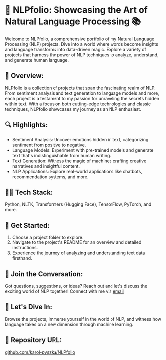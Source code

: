 # 🚀 NLPfolio: Showcasing the Art of Natural Language Processing 📚

Welcome to NLPfolio, a comprehensive portfolio of my Natural Language Processing (NLP) projects. Dive into a world where words become insights and language transforms into data-driven magic. Explore a variety of projects that harness the power of NLP techniques to analyze, understand, and generate human language.

## 📜 Overview:
NLPfolio is a collection of projects that span the fascinating realm of NLP. From sentiment analysis and text generation to language models and more, each project is a testament to my passion for unraveling the secrets hidden within text. With a focus on both cutting-edge technologies and classic techniques, NLPfolio showcases my journey as an NLP enthusiast.

## 🔍 Highlights:
- Sentiment Analysis: Uncover emotions hidden in text, categorizing sentiment from positive to negative.
- Language Models: Experiment with pre-trained models and generate text that's indistinguishable from human writing.
- Text Generation: Witness the magic of machines crafting creative narratives and insightful content.
- NLP Applications: Explore real-world applications like chatbots, recommendation systems, and more.

## 👩‍💻 Tech Stack:
Python, NLTK, Transformers (Hugging Face), TensorFlow, PyTorch, and more.

## 🔗 Get Started:
1. Choose a project folder to explore.
2. Navigate to the project's README for an overview and detailed instructions.
3. Experience the journey of analyzing and understanding text data firsthand.

## 🌟 Join the Conversation:
Got questions, suggestions, or ideas? Reach out and let's discuss the exciting world of NLP together! Connect with me via [email](karolbyd1@gmail.com)

## 📣 Let's Dive In:
Browse the projects, immerse yourself in the world of NLP, and witness how language takes on a new dimension through machine learning.

## 🔗 Repository URL:
[github.com/karol-pyszka/NLPfolio](https://github.com/karol-pyszka/NLPfolio)
